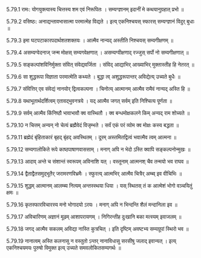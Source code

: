 5.79.1
रामः:
योगयुक्त्यास्य चित्तस्य शम एवं निरूपितः ।
सम्यग्ज्ञानम् इदानीं मे कथयानुग्रहात् प्रभो ॥


5.79.2
वसिष्ठः:
अनाद्यन्तावभासात्मा परमात्मेह विद्यते ।
इत्य् एकनिश्चयस् स्फारस् सम्यग्ज्ञानं विदुर् बुधाः ॥


5.79.3
इमा घटपटाकारपदार्थशतशक्तयः ।
आत्मैव नान्यद् अस्तीति निश्चयस् सम्यगीक्षणम् ॥


5.79.4
असम्यग्वेदनाज् जन्म मोक्षस् सम्यगवेक्षणात् ।
असम्यग्वीक्षणाद् रज्जुस् सर्पो नो सम्यगीक्षणात् ॥


5.79.5
सङ्कल्पांशविनिर्मुक्ता संवित् संवेद्यवर्जिता ।
संविद् आद्याभिर् आख्याभिर् मुक्तास्तीह हि नेतरत् ॥


5.79.6
सा शुद्धरूपा विज्ञाता परमात्मेति कथ्यते ।
बुद्धा त्व् अशुद्धरूपान्तर् अविद्येत्य् उच्यते बुधैः ॥


5.79.7
संवित्तिर् एव संवेद्यं नानयोर् द्वित्वकल्पना ।
चिनोत्य् आत्मानम् आत्मैव रामैवं नान्यद् अस्ति हि ॥


5.79.8
यथाभूतार्थदर्शित्वम् एतावद्भुवनत्रये ।
यद् आत्मैव जगत् सर्वम् इति निश्चित्य पूर्णता ॥


5.79.9
सर्वम् आत्मैव किंनिष्ठौ भावाभावौ क्व वास्थितौ ।
क्व बन्धमोक्षकलने किम् अन्यद् राम शोच्यते ॥


5.79.10
न चित्तम् अन्यन् नो चेत्यं ब्रह्मैवेदं विजृम्भते ।
सर्वं एकं परं व्योम क्व मोक्षः कस्य बद्धता ॥


5.79.11
ब्रह्मेदं बृंहिताकारं बृहद् बृंहद् अवस्थितम् ।
दूरम् अस्तमितद्वित्वं भवात्मैव त्वम् आत्मना ॥


5.79.12
सम्यगालोकिते रूपे काष्ठपाषाणवाससाम् ।
मनाग् अपि न भेदो ऽस्ति क्वापि सङ्कल्पनोन्मुखः ॥


5.79.13
आदाव् अन्ते च संशान्तं स्वरूपम् अविनाशि यत् ।
वस्तूनाम् आत्मनश् चैव तन्मयो भव राघव ॥


5.79.14
द्वैताद्वैतसमुद्भूतैर् जरामरणविभ्रमैः ।
स्फुरत्य् आत्मभिर् आत्मैव चित्रैर् अम्ब्व् इव वीचिभिः ॥


5.79.15
शुद्धम् आत्मानम् आलम्ब्य नित्यम् अन्तस्स्थया धिया ।
यस् स्थितस् तं क आत्मेशं भोगो वञ्चयितुं क्षमः ॥


5.79.16
कृतस्फारविचारस्य मनो भोगादयो ऽरयः ।
मनाग् अपि न भिन्दन्ति शैलं मन्दानिला इव ॥


5.79.17
अविचारिणम् अज्ञानं मूढम् आशापरायणम् ।
निगिरन्तीह दुःखानि बका मत्स्यम् इवाजलम् ॥


5.79.18
जगद् आत्मैव सकलम् अविद्या नास्ति कुत्रचित् ।
इति दृष्टिम् अवष्टभ्य सम्यग्रूपां स्थिरो भव ॥


5.79.19
नानात्वम् अस्ति कलनासु न वस्तुतो ऽन्तर् नानाविधासु सरसीषु जलाद् इवान्यत् ।
इत्य् एकनिश्चयमयः पुरुषो विमुक्त इत्य् उच्यते समवलोकितसम्यगर्थः ॥

